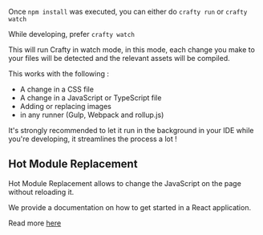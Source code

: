 Once `npm install` was executed, you can either do `crafty run` or `crafty watch`

While developing, prefer `crafty watch`

This will run Crafty in watch mode, in this mode, each change you make to your
files will be detected and the relevant assets will be compiled.

This works with the following :

* A change in a CSS file
* A change in a JavaScript or TypeScript file
* Adding or replacing images
* in any runner (Gulp, Webpack and rollup.js)

It's strongly recommended to let it run in the background in your IDE while
you're developing, it streamlines the process a lot !

## Hot Module Replacement

Hot Module Replacement allows to change the JavaScript on the page without
reloading it.

We provide a documentation on how to get started in a React application.

Read more [here](05_Packages/05_crafty-preset-react.md)
